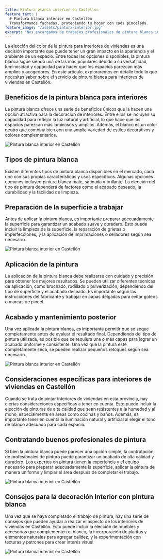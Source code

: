```yaml
---
title: Pintura blanca interior en Castellón
feature_text: |
  # Pintura blanca interior en Castellón
  Transformamos fachadas, protegiendo tu hogar con cada pincelada.
feature_image: "/assets/pintura-interior.jpg"
excerpt: "Nos encargamos de trabajos profesionales de pintura blanca interior en Castellón de la Plana y provincia."
---
```


La elección del color de la pintura para interiores de viviendas es una decisión importante que puede tener un gran impacto en la apariencia y el ambiente de un espacio. Entre todas las opciones disponibles, la pintura blanca sigue siendo una de las más populares debido a su versatilidad, luminosidad y capacidad para hacer que los espacios parezcan más amplios y acogedores. En este artículo, exploraremos en detalle todo lo que necesitas saber sobre el servicio de pintura blanca para interiores de viviendas en Castellón.

## Beneficios de la pintura blanca para interiores

La pintura blanca ofrece una serie de beneficios únicos que la hacen una opción atractiva para la decoración de interiores. Entre ellos se incluyen su capacidad para reflejar la luz natural y artificial, lo que hace que los espacios parezcan más luminosos y amplios. Además, el blanco es un color neutro que combina bien con una amplia variedad de estilos decorativos y colores complementarios.

<img src="/assets/pintura blanca interior en castellon 1.jpeg" alt="Pintura blanca interior en Castellón" class="center">

## Tipos de pintura blanca

Existen diferentes tipos de pintura blanca disponibles en el mercado, cada uno con sus propias características y usos específicos. Algunas opciones comunes incluyen pintura blanca mate, satinada y brillante. La elección del tipo de pintura dependerá de factores como el acabado deseado, la durabilidad y la facilidad de limpieza.

## Preparación de la superficie a trabajar

Antes de aplicar la pintura blanca, es importante preparar adecuadamente la superficie para garantizar un acabado suave y duradero. Esto puede incluir la limpieza de la superficie, la reparación de grietas o imperfecciones, y la aplicación de imprimaciones o selladores según sea necesario.

<img src="/assets/pintura blanca interior en castellon 2.jpeg" alt="Pintura blanca interior en Castellón" class="center">

## Aplicación de la pintura

La aplicación de la pintura blanca debe realizarse con cuidado y precisión para obtener los mejores resultados. Se pueden utilizar diferentes técnicas de aplicación, como brochado, rodillado o pulverización, dependiendo del tipo de superficie y el acabado deseado. Es importante seguir las instrucciones del fabricante y trabajar en capas delgadas para evitar goteos o marcas de pincel.

## Acabado y mantenimiento posterior

Una vez aplicada la pintura blanca, es importante permitir que se seque completamente antes de evaluar el resultado final. Dependiendo del tipo de pintura utilizada, es posible que se requiera una o más capas para lograr un acabado uniforme y consistente. Una vez que la pintura esté completamente seca, se pueden realizar pequeños retoques según sea necesario.

<img src="/assets/pintura blanca interior en castellon 3.jpeg" alt="Pintura blanca interior en Castellón" class="center">

## Consideraciones específicas para interiores de viviendas en Castellón

Cuando se trata de pintar interiores de viviendas en esta provincia, hay ciertas consideraciones específicas a tener en cuenta. Esto puede incluir la elección de pinturas de alta calidad que sean resistentes a la humedad y al moho, especialmente en áreas como cocinas y baños. Además, es importante tener en cuenta la iluminación natural y artificial al elegir el tono de blanco adecuado para cada espacio.

## Contratando buenos profesionales de pintura

Si bien la pintura blanca puede parecer una opción simple, la contratación de profesionales de pintura puede garantizar un acabado de alta calidad y duradero. Los expertos en pintura tienen la experiencia y el equipo necesario para preparar adecuadamente la superficie, aplicar la pintura de manera uniforme y limpiar el área después de completar el trabajo.

<img src="/assets/pintura blanca interior en castellon 4.jpeg" alt="Pintura blanca interior en Castellón" class="center">

## Consejos para la decoración interior con pintura blanca

Una vez que se haya completado el trabajo de pintura, hay una serie de consejos que pueden ayudar a realzar el aspecto de los interiores de viviendas en Castellón. Esto puede incluir la elección de muebles y accesorios que complementen el blanco, la incorporación de plantas y elementos naturales para agregar calidez, y la experimentación con texturas y patrones para crear interés visual.

<img src="/assets/pintura blanca interior en castellon 5.jpeg" alt="Pintura blanca interior en Castellón" class="center">

